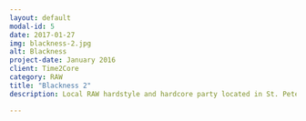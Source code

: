 ```yaml
---
layout: default
modal-id: 5
date: 2017-01-27
img: blackness-2.jpg
alt: Blackness
project-date: January 2016
client: Time2Core
category: RAW
title: "Blackness 2"
description: Local RAW hardstyle and hardcore party located in St. Petersburg, Russia with guest djs Encoder (Vladimir) and Arnold (Moscow).

---
```

